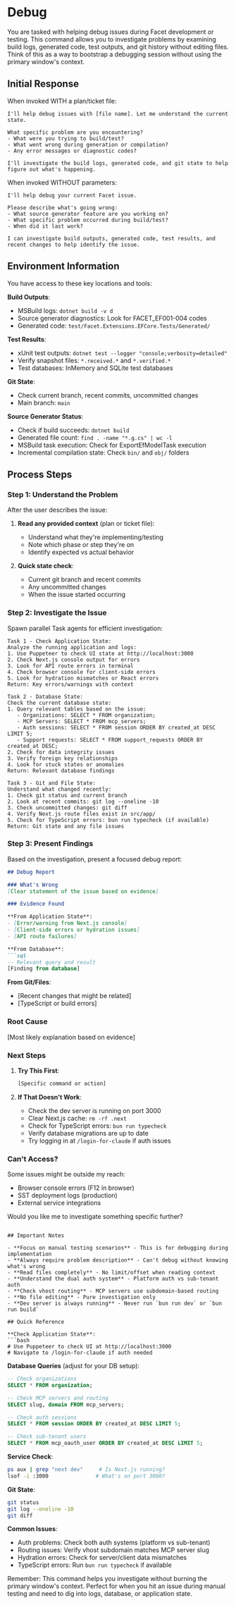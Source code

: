 # Debug

You are tasked with helping debug issues during Facet development or testing. This command allows you to investigate problems by examining build logs, generated code, test outputs, and git history without editing files. Think of this as a way to bootstrap a debugging session without using the primary window's context.

## Initial Response

When invoked WITH a plan/ticket file:
```
I'll help debug issues with [file name]. Let me understand the current state.

What specific problem are you encountering?
- What were you trying to build/test?
- What went wrong during generation or compilation?
- Any error messages or diagnostic codes?

I'll investigate the build logs, generated code, and git state to help figure out what's happening.
```

When invoked WITHOUT parameters:
```
I'll help debug your current Facet issue.

Please describe what's going wrong:
- What source generator feature are you working on?
- What specific problem occurred during build/test?
- When did it last work?

I can investigate build outputs, generated code, test results, and recent changes to help identify the issue.
```

## Environment Information

You have access to these key locations and tools:

**Build Outputs**:
- MSBuild logs: `dotnet build -v d`
- Source generator diagnostics: Look for FACET_EF001-004 codes
- Generated code: `test/Facet.Extensions.EFCore.Tests/Generated/`

**Test Results**:
- xUnit test outputs: `dotnet test --logger "console;verbosity=detailed"`
- Verify snapshot files: `*.received.*` and `*.verified.*`
- Test databases: InMemory and SQLite test databases

**Git State**:
- Check current branch, recent commits, uncommitted changes
- Main branch: `main`

**Source Generator Status**:
- Check if build succeeds: `dotnet build`
- Generated file count: `find . -name "*.g.cs" | wc -l`
- MSBuild task execution: Check for ExportEfModelTask execution
- Incremental compilation state: Check `bin/` and `obj/` folders

## Process Steps

### Step 1: Understand the Problem

After the user describes the issue:

1. **Read any provided context** (plan or ticket file):
   - Understand what they're implementing/testing
   - Note which phase or step they're on
   - Identify expected vs actual behavior

2. **Quick state check**:
   - Current git branch and recent commits
   - Any uncommitted changes
   - When the issue started occurring

### Step 2: Investigate the Issue

Spawn parallel Task agents for efficient investigation:

```
Task 1 - Check Application State:
Analyze the running application and logs:
1. Use Puppeteer to check UI state at http://localhost:3000
2. Check Next.js console output for errors
3. Look for API route errors in terminal
4. Check browser console for client-side errors
5. Look for hydration mismatches or React errors
Return: Key errors/warnings with context
```

```
Task 2 - Database State:
Check the current database state:
1. Query relevant tables based on the issue:
   - Organizations: SELECT * FROM organization;
   - MCP Servers: SELECT * FROM mcp_servers;
   - Auth sessions: SELECT * FROM session ORDER BY created_at DESC LIMIT 5;
   - Support requests: SELECT * FROM support_requests ORDER BY created_at DESC;
2. Check for data integrity issues
3. Verify foreign key relationships
4. Look for stuck states or anomalies
Return: Relevant database findings
```

```
Task 3 - Git and File State:
Understand what changed recently:
1. Check git status and current branch
2. Look at recent commits: git log --oneline -10
3. Check uncommitted changes: git diff
4. Verify Next.js route files exist in src/app/
5. Check for TypeScript errors: bun run typecheck (if available)
Return: Git state and any file issues
```

### Step 3: Present Findings

Based on the investigation, present a focused debug report:

```markdown
## Debug Report

### What's Wrong
[Clear statement of the issue based on evidence]

### Evidence Found

**From Application State**:
- [Error/warning from Next.js console]
- [Client-side errors or hydration issues]
- [API route failures]

**From Database**:
```sql
-- Relevant query and result
[Finding from database]
```

**From Git/Files**:
- [Recent changes that might be related]
- [TypeScript or build errors]

### Root Cause
[Most likely explanation based on evidence]

### Next Steps

1. **Try This First**:
   ```bash
   [Specific command or action]
   ```

2. **If That Doesn't Work**:
   - Check the dev server is running on port 3000
   - Clear Next.js cache: `rm -rf .next`
   - Check for TypeScript errors: `bun run typecheck`
   - Verify database migrations are up to date
   - Try logging in at `/login-for-claude` if auth issues

### Can't Access?
Some issues might be outside my reach:
- Browser console errors (F12 in browser)
- SST deployment logs (production)
- External service integrations

Would you like me to investigate something specific further?
```

## Important Notes

- **Focus on manual testing scenarios** - This is for debugging during implementation
- **Always require problem description** - Can't debug without knowing what's wrong
- **Read files completely** - No limit/offset when reading context
- **Understand the dual auth system** - Platform auth vs sub-tenant auth
- **Check vhost routing** - MCP servers use subdomain-based routing
- **No file editing** - Pure investigation only
- **Dev server is always running** - Never run `bun run dev` or `bun run build`

## Quick Reference

**Check Application State**:
```bash
# Use Puppeteer to check UI at http://localhost:3000
# Navigate to /login-for-claude if auth needed
```

**Database Queries** (adjust for your DB setup):
```sql
-- Check organizations
SELECT * FROM organization;

-- Check MCP servers and routing
SELECT slug, domain FROM mcp_servers;

-- Check auth sessions
SELECT * FROM session ORDER BY created_at DESC LIMIT 5;

-- Check sub-tenant users
SELECT * FROM mcp_oauth_user ORDER BY created_at DESC LIMIT 5;
```

**Service Check**:
```bash
ps aux | grep "next dev"     # Is Next.js running?
lsof -i :3000               # What's on port 3000?
```

**Git State**:
```bash
git status
git log --oneline -10
git diff
```

**Common Issues**:
- Auth problems: Check both auth systems (platform vs sub-tenant)
- Routing issues: Verify vhost subdomain matches MCP server slug
- Hydration errors: Check for server/client data mismatches
- TypeScript errors: Run `bun run typecheck` if available

Remember: This command helps you investigate without burning the primary window's context. Perfect for when you hit an issue during manual testing and need to dig into logs, database, or application state.